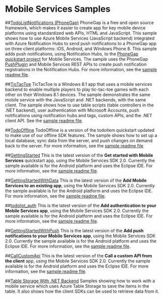 # Mobile Services Samples 

##[TodoListNotifications (PhoneGap)](./TodoListNotifications/readme.md) 
PhoneGap is a free and open source framework, which makes it easier to create app for key mobile device platforms using standardized web APIs, HTML and JavaScript. This sample shows how to use Azure Mobile Services (JavaScript backend) integrated with Azure Notification Hubs to send push notifications to a PhoneGap app on three client platforms: iOS, Android, and Windows Phone 8. This sample adds push notifications, using Notification Hubs, to the [PhoneGap quickstart project](http://azure.microsoft.com/en-us/documentation/articles/mobile-services-javascript-backend-phonegap-get-started/) for Mobile Services. The sample uses the PhoneGap [PushPlugin](https://github.com/phonegap-build/PushPlugin) and Mobile Services REST APIs to create push notification registrations in the Notification Hubs. For more information, see the [sample readme file](./TodoListNotifications/readme.md).

##[TicTacToe](./TicTacToe)
TicTacToe is a Windows 8.1 app that uses a mobile services backend to enable multiple players to play tic-tac-toe games with each other on their Windows 8.1 devices. The sample demonstrates the same mobile service with the JavaScript and .NET backends, with the same client. The sample shows how to use table scripts (table controllers in the .NET backend), user authentication with Microsoft Accounts, push notifications using notification hubs and tags, custom APIs, and the .NET client API. See the [sample readme file](./TicTacToe/readme.md).

##[TodoOffline](./TodoOffline)
TodoOffline is a version of the todoitem quickstart updated to make use of our offline SDK features. The sample shows how to set up a local database, sync data from the server, and push changes on demand back to the server. For more information, see the [sample readme file](./TodoOffline/iOS/Readme.md)

##[GettingStarted](./GettingStarted/android)
This is the latest version of the **Get started with Mobile Services** quickstart app, using the Mobile Services SDK 2.0. Currently the sample available is for the Android platform and uses the Eclipse IDE. For more information, see the [sample readme file](./GettingStarted/readme.md).

##[GettingStartedWithData](./GettingStartedWithData/android)
This is the latest version of the **Add Mobile Services to an existing app**, using the Mobile Services SDK 2.0. Currently the sample available is for the Android platform and uses the Eclipse IDE. For more information, see the [sample readme file](./GettingStartedWithData/readme.md).

##[todolist_auth](./GettingStartedWithAuth/android)
This is the latest version of the **Add authentication to your Mobile Services app**, using the Mobile Services SDK 2.0. Currently the sample available is for the Android platform and uses the Eclipse IDE. For more information, see the [sample readme file](./todolist_auth/readme.md).

##[GettingStartedWithPush](./GettingStartedWithPush/android)
This is the latest version of the **Add push notifications to your Mobile Services app**, using the Mobile Services SDK 2.0. Currently the sample available is for the Android platform and uses the Eclipse IDE. For more information, see the [sample readme file](./GettingStartedWithPush/readme.md).

##[CallCustomApi](./CallCustomApi/android)
This is the latest version of the **Call a custom API from the client** app, using the Mobile Services SDK 2.0. Currently the sample available is for the Android platform and uses the Eclipse IDE. For more information, see the [sample readme file](./CallCustomApi/readme.md).


##[Table Storage With .NET Backend](./NetBackendWithTableStorage)
Samples showing how to work with a mobile service which uses Azure Table Storage to save the items in the table. It also shows how the client SDKs can be used to retrieve data from it.

